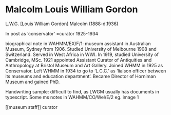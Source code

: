 



# Malcolm Louis William Gordon


L.W.G. [Louis William Gordon] Malcolm  (1888-d.1936)

In post as ‘conservator’ =curator 1925-1934

biographical note in WAHMM/EX/F/1:
museum assistant in Australian Museum, Sydney from 1906. Studied University of Melbourne 1908 and Switzerland. Served in West Africa in WWI. In 1919, studied University of Cambridge, MSc. 1921 appointed Assistant Curator of Antiquities and Anthropology at Bristol Museum and Art Gallery. Joined WHMM in 1925 as Conservator. Left WHMM in 1934 to go to ‘L.C.C.’ as ‘liaison officer between its museums and education department’. Became Director of Horniman Museum and gained PhD.

Handwriting sample: difficult to find, as LWGM usually has documents in typescript. Some ms notes in WAHMM/CO/Wel/E/2 eg. image 1


[[museum staff]] curator